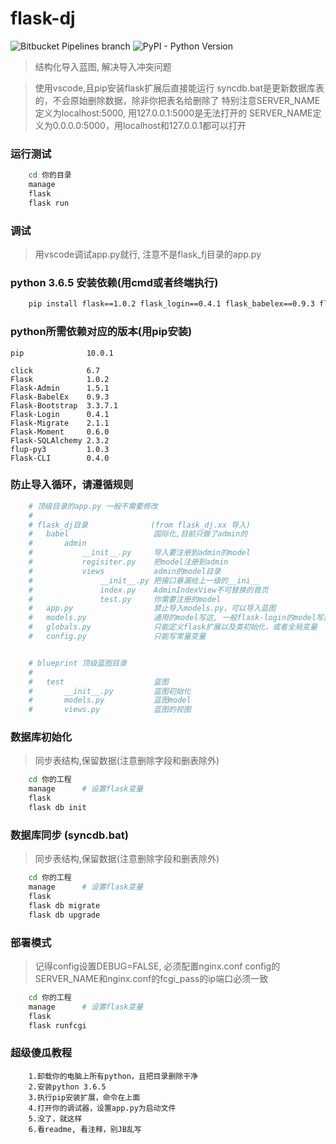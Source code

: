 
# flask-dj 
![Bitbucket Pipelines branch](https://img.shields.io/bitbucket/pipelines/atlassian/adf-builder-javascript/task/SECO-2168.svg) ![PyPI - Python Version](https://img.shields.io/pypi/pyversions/Django.svg) 

> 结构化导入蓝图, 解决导入冲突问题

> 使用vscode,且pip安装flask扩展后直接能运行
> syncdb.bat是更新数据库表的，不会原始删除数据，除非你把表名给删除了
> 特别注意SERVER_NAME定义为localhost:5000, 用127.0.0.1:5000是无法打开的
> SERVER_NAME定义为0.0.0.0:5000，用localhost和127.0.0.1都可以打开


### 运行测试
```bash
    cd 你的目录
    manage
    flask
    flask run    
```

### 调试
> 用vscode调试app.py就行, 注意不是flask_fj目录的app.py

### python 3.6.5 安装依赖(用cmd或者终端执行)
```bash
    pip install flask==1.0.2 flask_login==0.4.1 flask_babelex==0.9.3 flask_admin==1.5.1 flask_sqlalchemy==2.3.2 flask_bootstrap==3.3.7.1 flask_migrate==2.1.1 flask_moment==0.6.0 flup-py3==1.0.3 flask-cli==0.4.0
```

### python所需依赖对应的版本(用pip安装)
```
pip              10.0.1

click            6.7
Flask            1.0.2
Flask-Admin      1.5.1
Flask-BabelEx    0.9.3
Flask-Bootstrap  3.3.7.1
Flask-Login      0.4.1
Flask-Migrate    2.1.1
Flask-Moment     0.6.0
Flask-SQLAlchemy 2.3.2
flup-py3         1.0.3
Flask-CLI        0.4.0
```

### 防止导入循环，请遵循规则
```python 
    # 顶级目录的app.py 一般不需要修改
    #
    # flask_dj目录              (from flask_dj.xx 导入)
    #   babel                   国际化,目前只做了admin的
    #       admin               
    #           __init__.py     导入要注册到admin的model
    #           regisiter.py    把model注册到admin
    #           views           admin的model目录
    #               __init__.py 把接口暴漏给上一级的__ini__
    #               index.py    AdminIndexView不可替换的首页
    #               test.py     你需要注册的model
    #   app.py                  禁止导入models.py，可以导入蓝图
    #   models.py               通用的model写这, 一般flask-login的model写这
    #   globals.py              只能定义flask扩展以及类初始化，或者全局变量
    #   config.py               只能写常量变量


    # blueprint 顶级蓝图目录
    #
    #   test                    蓝图
    #       __init__.py         蓝图初始化
    #       models.py           蓝图model
    #       views.py            蓝图的视图


```

### 数据库初始化
> 同步表结构,保留数据(注意删除字段和删表除外)
```bash
    cd 你的工程
    manage      # 设置flask变量
    flask
    flask db init
```
 
### 数据库同步 (syncdb.bat)
> 同步表结构,保留数据(注意删除字段和删表除外)

```bash
    cd 你的工程
    manage      # 设置flask变量
    flask
    flask db migrate
    flask db upgrade
```

### 部署模式
> 记得config设置DEBUG=FALSE, 必须配置nginx.conf
> config的SERVER_NAME和nginx.conf的fcgi_pass的ip端口必须一致
```bash
    cd 你的工程
    manage      # 设置flask变量
    flask
    flask runfcgi 
```

### 超级傻瓜教程
```
    1.卸载你的电脑上所有python，且把目录删除干净
    2.安装python 3.6.5
    3.执行pip安装扩展，命令在上面
    4.打开你的调试器，设置app.py为启动文件
    5.没了，就这样
    6.看readme, 看注释，别JB乱写
```